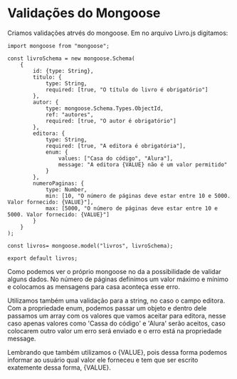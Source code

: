 # Validações do Mongoose

Criamos validações atrvés do mongoose. Em no arquivo Livro.js digitamos:

    import mongoose from "mongoose";

    const livroSchema = new mongoose.Schema(
        {
            id: {type: String},
            titulo: {
                type: String, 
                required: [true, "O título do livro é obrigatório"]
            },
            autor: {
                type: mongoose.Schema.Types.ObjectId, 
                ref: "autores", 
                required: [true, "O autor é obrigatório"]
            },
            editora: {
                type: String, 
                required: [true, "A editora é obrigatória"],
                enum: {
                    values: ["Casa do código", "Alura"],
                    message: "A editora {VALUE} não é um valor permitido"
                }
            },
            numeroPaginas: {
                type: Number,
                min: [10, "O número de páginas deve estar entre 10 e 5000. Valor fornecido: {VALUE}"],
                max: [5000, "O número de páginas deve estar entre 10 e 5000. Valor fornecido: {VALUE}"]
            }
        }
    );

    const livros= mongoose.model("livros", livroSchema);

    export default livros;

Como podemos ver o próprio mongoose no da a possibilidade de validar alguns dados. No número de páginas definimos um valor máximo e mínimo e colocamos as mensagens para casa aconteça esse erro.

Utilizamos também uma validação para a string, no caso o campo editora. Com a propriedade enum, podemos passar um objeto e dentro dele passamos um array com os valores que vamos aceitar para editora, nesse caso apenas valores como 'Cassa do código' e 'Alura' serão aceitos, caso colocarem outro valor um erro será enviado e o erro está na propriedade message.

Lembrando que também utilizamos o {VALUE}, pois dessa forma podemos informar ao usuário qual valor ele forneceu e tem que ser escrito exatemente dessa forma, {VALUE}.